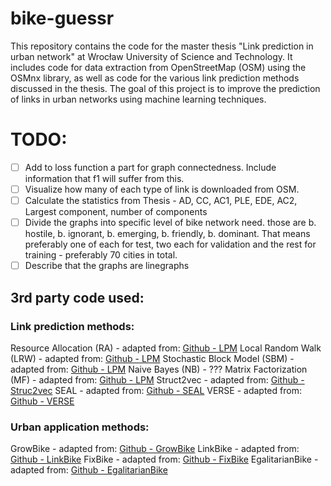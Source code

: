 # bike-guessr
This repository contains the code for the master thesis "Link prediction in urban network" at Wrocław University of Science and Technology. It includes code for data extraction from OpenStreetMap (OSM) using the OSMnx library, as well as code for the various link prediction methods discussed in the thesis. The goal of this project is to improve the prediction of links in urban networks using machine learning techniques.

# TODO:
- [ ] Add to loss function a part for graph connectedness. Include information that f1 will suffer from this.
- [ ] Visualize how many of each type of link is downloaded from OSM.
- [ ] Calculate the statistics from Thesis - AD, CC, AC1, PLE, EDE, AC2, Largest component, number of components
- [ ] Divide the graphs into specific level of bike network need. those are b. hostile, b. ignorant, b. emerging, b. friendly, b. dominant. That means preferably one of each for test, two each for validation and the rest for training - preferably 70 cities in total. 
- [ ] Describe that the graphs are linegraphs

## 3rd party code used:

### Link prediction methods:
Resource Allocation (RA) - adapted from: [Github - LPM](https://github.com/whxhx/Link-Prediction-Methods)
Local Random Walk (LRW) - adapted from: [Github - LPM](https://github.com/whxhx/Link-Prediction-Methods)
Stochastic Block Model (SBM) - adapted from: [Github - LPM](https://github.com/whxhx/Link-Prediction-Methods)
Naive Bayes (NB) - ???
Matrix Factorization (MF) - adapted from: [Github - LPM](https://github.com/whxhx/Link-Prediction-Methods)
Struct2vec - adapted from: [Github - Struc2vec](https://github.com/leoribeiro/struc2vec)
SEAL - adapted from: [Github - SEAL](https://github.com/muhanzhang/SEAL)
VERSE - adapted from: [Github - VERSE](https://github.com/xgfs/verse)

### Urban application methods:
GrowBike - adapted from: [Github - GrowBike](https://github.com/mszell/bikenwgrowth)
LinkBike - adapted from: [Github - LinkBike](https://github.com/nateraluis/bicycle-network-growth)
FixBike - adapted from: [Github - FixBike](https://github.com/anastassiavybornova/bikenwgaps)
EgalitarianBike - adapted from: [Github - EgalitarianBike](https://github.com/Hussein-Mahfouz/cycle-networks)
